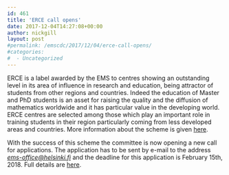 ```yaml
---
id: 461
title: 'ERCE call opens'
date: 2017-12-04T14:27:08+00:00
author: nickgill
layout: post
#permalink: /emscdc/2017/12/04/erce-call-opens/
#categories:
#  - Uncategorized
---
```


ERCE is a label awarded by the EMS to centres showing an outstanding level in its area of influence in research and education, being attractor of students from other regions and countries. Indeed the education of Master and PhD students is an asset for raising the quality and the diffusion of mathematics worldwide and it has particular value in the developing world. ERCE centres are selected among those which play an important role in training students in their region particularly coming from less developed areas and countries. More information about the scheme is given <a href = "/emscdc/erce">here</a>.

With the success of this scheme the committee is now opening a new call for applications. The application has to be sent by e-mail to the address <i>ems-office@helsinki.fi</i> and the deadline for this application is February 15th, 2018. Full details are <a href="/emscdc/Call-ERCE5.pdf">here</a>.
